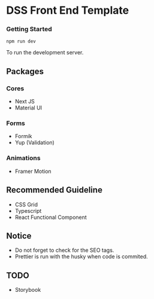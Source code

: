 # DSS Front End Template

### Getting Started

```
npm run dev
```

To run the development server.

## Packages

### Cores

-   Next JS
-   Material UI

### Forms

-   Formik
-   Yup (Validation)

### Animations

-   Framer Motion

## Recommended Guideline

-   CSS Grid
-   Typescript
-   React Functional Component

## Notice

-   Do not forget to check for the SEO tags.
-   Prettier is run with the husky when code is commited.

## TODO

-   Storybook
